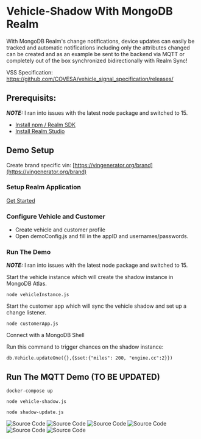 # Vehicle-Shadow With MongoDB Realm

With MongoDB Realm's change notifications, device updates can easily be tracked and automatic notifications including only the attributes changed can be created and as an example be sent to the backend via MQTT or completely out of the box synchronized bidirectionally with Realm Sync!


VSS Specification: https://github.com/COVESA/vehicle_signal_specification/releases/

## Prerequisits:

**_NOTE:_**  I ran into issues with the latest node package and switched to 15.

* [Install npm / Realm SDK](https://docs.mongodb.com/realm/sdk/node/)
* [Install Realm Studio](https://docs.mongodb.com/realm/studio/)

## Demo Setup

Create brand specific vin: [https://vingenerator.org/brand](https://vingenerator.org/brand)

### Setup Realm Application
[Get Started](https://docs.mongodb.com/realm/sync/get-started/)

### Configure Vehicle and Customer

- Create vehicle and customer profile
- Open demoConfig.js and fill in the appID and usernames/passwords.

### Run The Demo

**_NOTE:_**  I ran into issues with the latest node package and switched to 15.

Start the vehicle instance which will create the shadow instance in MongoDB Atlas.

```node vehicleInstance.js```

Start the customer app which will sync the vehicle shadow and set up a change listener.

```node customerApp.js```

Connect with a MongoDB Shell

Run this command to trigger chances on the shadow instance:

```db.Vehicle.updateOne({},{$set:{"miles": 200, "engine.cc":2}})```


## Run The MQTT Demo (TO BE UPDATED)

```docker-compose up```

```node vehicle-shadow.js```

```node shadow-update.js```


![Source Code](/media/0_VisualStudio_SourceCode.png)
![Source Code](/media/1_RealmStudio_Empty.png)
![Source Code](/media/2_Shell_StartApp.png)
![Source Code](/media/3_RealmStudio_CarCreated.png)
![Source Code](/media/4_RealmStudio_CarModified.png)
![Source Code](/media/5_Shell_ChangeModifications.png)
